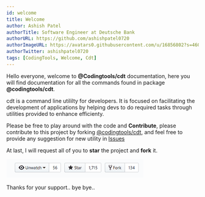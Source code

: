 ```yaml
---
id: welcome
title: Welcome
author: Ashish Patel
authorTitle: Software Engineer at Deutsche Bank
authorURL: https://github.com/ashishpatel0720
authorImageURL: https://avatars0.githubusercontent.com/u/16856802?s=460&v=4
authorTwitter: ashishpatel0720
tags: [CodingTools, Welcome, Cdt]
---
```


Hello everyone,
welcome to **@Codingtools/cdt** documentation, here you will find documentation for all the commands found in package **@codingtools/cdt**.

cdt is a command line utililty for developers. It is focused on facilitating the development of applications by helping devs to do required tasks through utilities provided to enhance efficienty.

Please be free to play around with the code and **Contribute**, please contribute to this project by forking [@codingtools/cdt](https://github.com/codingtools/cdt/),  and feel free to provide any suggestion for new utility in [Issues](https://github.com/codingtools/cdt/issues)

At last, I will request all of you to **star** the project and **fork** it. 

<img src="https://raw.githubusercontent.com/lusaxweb/vuesax/master/public/github-vuesax-star.gif" alt="vuesax-star" />

Thanks for your support.. bye bye..

